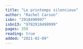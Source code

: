 ```yaml
---
title: "Le printemps silencieux"
author: "Rachel Carson"
isbn: "2918490997"
isbn13: "9782918490999"
pages: 350
reading: true
added: "2021-02-09"
---
```


